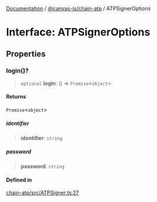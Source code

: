 [Documentation](../../../packages.md) / [@canvas-js/chain-atp](../index.md) / ATPSignerOptions

# Interface: ATPSignerOptions

## Properties

### login()?

> `optional` **login**: () => `Promise`\<`object`\>

#### Returns

`Promise`\<`object`\>

##### identifier

> **identifier**: `string`

##### password

> **password**: `string`

#### Defined in

[chain-atp/src/ATPSigner.ts:27](https://github.com/canvasxyz/canvas/blob/62d177fb446565afa753f83091e84331fbd47245/packages/chain-atp/src/ATPSigner.ts#L27)
